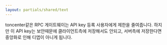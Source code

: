 ```yaml
---
layout: partials/shared/text
---
```


toncenter같은 RPC 게이트웨이는 API key 등록 사용자에게 제한을 줄여줍니다. 하지만 이 API key는 보안때문에 클라이언트측에 저장해서도 안되고, 서버측에 저장한다면 중앙화로 인해 디앱이 아니게 됩니다.